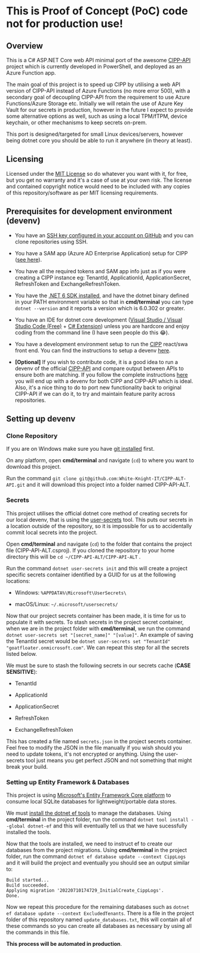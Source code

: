 # This is Proof of Concept (PoC) code not for production use!

## Overview

This is a C# ASP.NET Core web API minimal port of the awesome [CIPP-API](https://github.com/KelvinTegelaar/CIPP-API) project which is currently developed in PowerShell, and deployed as an Azure Function app.

The main goal of this project is to speed up CIPP by utilising a web API version of CIPP-API instead of Azure Functions (no more error 500), with a secondary goal of decoupling CIPP-API from the requirement to use Azure Functions/Azure Storage etc. Initially we will retain the use of Azure Key Vault for our secrets in production, however in the future I expect to provide some alternative options as well, such as using a local TPM/fTPM, device keychain, or other mechanisms to keep secrets on-prem.

This port is designed/targeted for small Linux devices/servers, however being dotnet core you should be able to run it anywhere (in theory at least).

## Licensing

Licensed under the [MIT License](https://choosealicense.com/licenses/mit/) so do whatever you want with it, for free, but you get no warranty and it's a case of use at your own risk. The license and contained copyright notice would need to be included with any copies of this repository/software as per MIT licensing requirements.

## Prerequisites for development environment (devenv)

- You have an [SSH key configured in your account on GitHub](https://docs.github.com/en/authentication/connecting-to-github-with-ssh/adding-a-new-ssh-key-to-your-github-account) and you can clone repositories using SSH.

- You have a SAM app (Azure AD Enterprise Application) setup for CIPP ([see here](https://cipp.app/docs/user/gettingstarted/permissions/)).

- You have all the required tokens and SAM app info just as if you were creating a CIPP instance eg: TenantId, ApplicationId, ApplicationSecret, RefreshToken and ExchangeRefreshToken.

- You have the [.NET 6 SDK installed](https://dotnet.microsoft.com/en-us/download/dotnet/6.0), and have the dotnet binary defined in your PATH environment variable so that in **cmd/terminal** you can type `dotnet --version` and it reports a version which is 6.0.302 or greater.

- You have an IDE for dotnet core development ([Visual Studio / Visual Studio Code (Free)](https://visualstudio.microsoft.com/) + [C# Extension](https://code.visualstudio.com/docs/languages/dotnet)) unless you are hardcore and enjoy coding from the command line (I have seen people do this 😂).

- You have a development environment setup to run the [CIPP](https://github.com/KelvinTegelaar/CIPP) react/swa front end. You can find the instructions to setup a devenv [here](https://cipp.app/docs/dev/settingup/).

- **[Optional]** If you wish to contribute code, it is a good idea to run a devenv of the official [CIPP-API](https://github.com/KelvinTegelaar/CIPP-API) and compare output between APIs to ensure both are matching. If you follow the complete instructions [here](https://cipp.app/docs/dev/settingup/) you will end up with a devenv for both CIPP and CIPP-API which is ideal. Also, it's a nice thing to do to port new functionality back to original CIPP-API if we can do it, to try and maintain feature parity across repositories.

## Setting up devenv

### Clone Repository

If you are on Windows make sure you have [git installed](https://git-scm.com/downloads) first.

On any platform, open **cmd/terminal** and navigate (`cd`) to where you want to download this project.

Run the command `git clone git@github.com:White-Knight-IT/CIPP-ALT-API.git` and it will download this project into a folder named CIPP-API-ALT.

### Secrets

This project utilises the official dotnet core method of creating secrets for our local devenv, that is using the [user-secrets](https://docs.microsoft.com/en-us/aspnet/core/security/app-secrets?view=aspnetcore-6.0&tabs=linux) tool. This puts our secrets in a location outside of the repository, so it is impossible for us to accidentally commit local secrets into the project.

Open **cmd/terminal** and navigate (`cd`) to the folder that contains the project file (CIPP-API-ALT.csproj). If you cloned the repository to your home directory this will be `cd ~/CIPP-API-ALT/CIPP-API-ALT` .

Run the command `dotnet user-secrets init` and this will create a project specific secrets container identified by a GUID for us at the following locations:

- Windows: `%APPDATA%\Microsoft\UserSecrets\`

- macOS/Linux: `~/.microsoft/usersecrets/`

Now that our project secrets container has been made, it is time for us to populate it with secrets. To stash secrets in the project secret container, when we are in the project folder with **cmd/terminal**, we run the command `dotnet user-secrets set "[secret_name]" "[value]"`. An example of saving the TenantId secret would be `dotnet user-secrets set "TenantId" "goatfloater.onmicrosoft.com"`. We can repeat this step for all the secrets listed below.

We must be sure to stash the following secrets in our secrets cache (**CASE SENSITIVE**):

- TenantId

- ApplicationId

- ApplicationSecret

- RefreshToken

- ExchangeRefreshToken

This has created a file named `secrets.json` in the project secrets container. Feel free to modify the JSON in the file manually if you wish should you need to update tokens, it's not encrypted or anything. Using the user-secrets tool just means you get perfect JSON and not something that might break your build.

### Setting up Entity Framework & Databases

This project is using [Microsoft's Entity Framework Core platform](https://docs.microsoft.com/en-au/ef/core/cli/dotnet#update-the-tools) to consume local SQLite databases for lightweight/portable data stores.

We must [install the dotnet ef tools](https://docs.microsoft.com/en-au/ef/core/cli/dotnet#install-the-tools) to manage the databases. Using **cmd/terminal** in the project folder, run the command ```dotnet tool install --global dotnet-ef``` and this will eventually tell us that we have sucessfully installed the tools.

Now that the tools are installed, we need to instruct ef to create our databases from the project migrations. Using **cmd/terminal** in the project folder, run the command `dotnet ef database update --context CippLogs` and it will build the project and eventually you should see an output similar to:
```
Build started...
Build succeeded.
Applying migration '20220710174729_InitialCreate_CippLogs'.
Done.
```

Now we repeat this procedure for the remaining databases such as `dotnet ef database update --context ExcludedTenants`. There is a file in the project folder of this repository named `update_databases.txt`, this will contain all of these commands so you can create all databases as necessary by using all the commands in this file.

**This process will be automated in production**.
